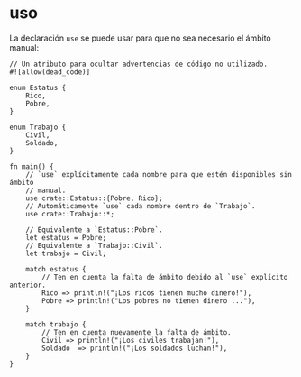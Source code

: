 # uso

La declaración `use` se puede usar para que no sea necesario el ámbito manual:

```rust,editable
// Un atributo para ocultar advertencias de código no utilizado.
#![allow(dead_code)]

enum Estatus {
    Rico,
    Pobre,
}

enum Trabajo {
    Civil,
    Soldado,
}

fn main() {
    // `use` explícitamente cada nombre para que estén disponibles sin ámbito
    // manual.
    use crate::Estatus::{Pobre, Rico};
    // Automáticamente `use` cada nombre dentro de `Trabajo`.
    use crate::Trabajo::*;

    // Equivalente a `Estatus::Pobre`.
    let estatus = Pobre;
    // Equivalente a `Trabajo::Civil`.
    let trabajo = Civil;

    match estatus {
        // Ten en cuenta la falta de ámbito debido al `use` explícito anterior.
        Rico => println!("¡Los ricos tienen mucho dinero!"),
        Pobre => println!("Los pobres no tienen dinero ..."),
    }

    match trabajo {
        // Ten en cuenta nuevamente la falta de ámbito.
        Civil => println!("¡Los civiles trabajan!"),
        Soldado  => println!("¡Los soldados luchan!"),
    }
}
```

<!--
### See also:

[`match`][match] and [`use`][use] 
-->

[use]: ../../mod/use.md
[match]: ../../flow_control/match.md
